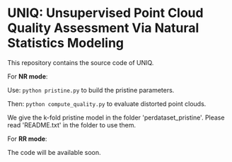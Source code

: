 # UNIQ: Unsupervised Point Cloud Quality Assessment Via Natural Statistics Modeling
This repository contains the source code of UNIQ.

For **NR mode**:

  Use: `python pristine.py` to build the pristine parameters. 
  
  Then: `python compute_quality.py` to evaluate distorted point clouds.
  
  We give the k-fold pristine model in the folder 'perdataset_pristine'. Please read 'README.txt' in the folder to use them.

For **RR mode**:

  The code will be available soon.
  
